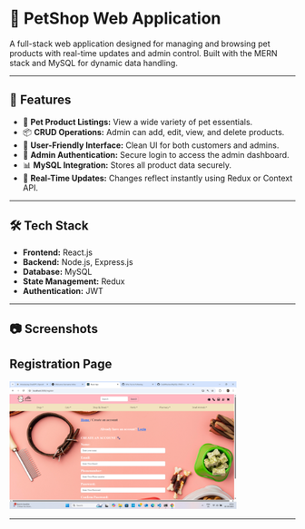 # 🐾 PetShop Web Application

A full-stack web application designed for managing and browsing pet products with real-time updates and admin control. Built with the MERN stack and MySQL for dynamic data handling.

---

## 📌 Features

- 🐶 **Pet Product Listings:** View a wide variety of pet essentials.
- 📦 **CRUD Operations:** Admin can add, edit, view, and delete products.
- 🛒 **User-Friendly Interface:** Clean UI for both customers and admins.
- 🔐 **Admin Authentication:** Secure login to access the admin dashboard.
- 📊 **MySQL Integration:** Stores all product data securely.
- 🔄 **Real-Time Updates:** Changes reflect instantly using Redux or Context API.

---

## 🛠️ Tech Stack

- **Frontend:** React.js
- **Backend:** Node.js, Express.js
- **Database:** MySQL
- **State Management:** Redux
- **Authentication:** JWT

---

## 📷 Screenshots

## Registration Page

<img src="./client/public/Registration.png" alt="Registration page" width="400"/>



---

